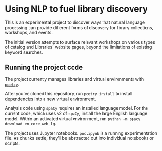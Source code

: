 # Using NLP to fuel library discovery

This is an experimental project to discover ways that natural language processing can provide different forms of discovery for library collections, workshops, and events.

The initial version attempts to surface relevant workshops on various types of catalog and Libraries' website pages, beyond the limitations of existing keyword searches.

## Running the project code

The project currently manages libraries and virtual environments with [`poetry`](https://python-poetry.org/).

After you've cloned this repository, run `poetry install` to install dependencies into a new virtual environment.

Analysis code using `spaCy` requires an installed language model. For the current code, which uses v2 of `spaCy`, install the large English language model. Within an activated virtual environment, run `python -m spacy download en_core_web_lg`.

The project uses Jupyter notebooks. `poc.ipynb` is a running experimentation file. As chunks settle, they'll be abstracted out into individual notebooks or scripts.
